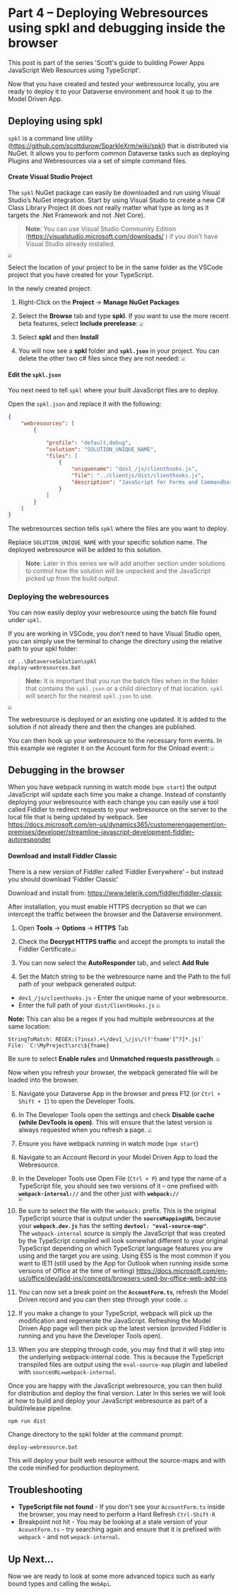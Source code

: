 # Part 4 – Deploying Webresources using spkl and debugging inside the browser

This post is part of the series 'Scott's guide to building Power Apps JavaScript Web Resources using TypeScript'.

Now that you have created and tested your webresource locally, you are ready to deploy it to your Dataverse environment and hook it up to the Model Driven App.

## Deploying using spkl

`spkl` is a command line utility (<https://github.com/scottdurow/SparkleXrm/wiki/spkl>) that is distributed via NuGet. It allows you to perform common Dataverse tasks such as deploying Plugins and Webresources via a set of simple command files.

#### Create Visual Studio Project

The `spkl` NuGet package can easily be downloaded and run using Visual Studio’s NuGet integration. Start by using Visual Studio to create a new C\# Class Library Project (it does not really matter what type as long as it targets the .Net Framework and not .Net Core).

> **Note**: You can use Visual Studio Community Edition (<https://visualstudio.microsoft.com/downloads/> ) if you don’t have Visual Studio already installed.


<img src="media/Part 4 - Deploying and browser debugging/8df3f8e76e8e6caaac7e72ca34f51802-1621040814229-1621041273678.png" style="zoom:50%;" />

Select the location of your project to be in the same folder as the VSCode project that you have created for your TypeScript.

In the newly created project:

1.  Right-Click on the **Project** -\> **Manage NuGet Packages**

2.  Select the **Browse** tab and type **spkl**. If you want to use the more recent beta features, select **Include prerelease**:
    <img src="media/Part 4 - Deploying and browser debugging/a8d3ba6ad377f718710bfe32264ecb2b-1621040812317-1621041288383.png" style="zoom:50%;" />

3.  Select **spkl** and then **Install**

4.  You will now see a **spkl** folder and **`spkl.json`** in your project. You can delete the other two c\# files since they are not needed:
    <img src="media/Part 4 - Deploying and browser debugging/d156b381057756735ead6da6c506b00d-1621041291312.png" style="zoom:50%;" />


#### Edit the `spkl.json`

You next need to tell `spkl` where your built JavaScript files are to deploy.

Open the `spkl.json` and replace it with the following:

```json
{
    "webresources": [
        {

            "profile": "default,debug",
            "solution": "SOLUTION_UNIQUE_NAME",
            "files": [
                {
                    "uniquename": "dev1_/js/clienthooks.js",
                    "file": "../clientjs/dist/clienthooks.js",
                    "description": "JavaScript for Forms and Commandbar Actions"
                }
            ]
        }
    ]
}
```

The webresources section tells `spkl` where the files are you want to deploy.

Replace `SOLUTION_UNIQUE_NAME` with your specific solution name. The deployed webresource will be added to this solution.

> **Note**: Later in this series we will add another section under solutions to control how the solution will be unpacked and the JavaScript picked up from the build output.

### Deploying the webresources

You can now easily deploy your webresource using the batch file found under `spkl`.

If you are working in VSCode, you don’t need to have Visual Studio open, you can simply use the terminal to change the directory using the relative path to your spkl folder:

```shell
cd ..\DataverseSolution\spkl
deploy-webresources.bat
```

> **Note:** It is important that you run the batch files when in the folder that contains the `spkl.json` or a child directory of that location. `spkl` will search for the nearest `spkl.json` to use.


<img src="media/Part 4 - Deploying and browser debugging/209f8c510960f8376781f1dc98624a25-1621041294187.png" style="zoom:50%;" />

The webresource is deployed or an existing one updated. It is added to the solution if not already there and then the changes are published.

You can then hook up your webresource to the necessary form events. In this example we register it on the Account form for the Onload event:
<img src="media/Part 4 - Deploying and browser debugging/d609aacde1ede48cda732dd35e8ba0b8.png" style="zoom:50%;" />

## Debugging in the browser

When you have webpack running in watch mode (`npm start`) the output JavaScript will update each time you make a change. Instead of constantly deploying your webresource with each change you can easily use a tool called Fiddler to redirect requests to your webresource on the server to the local file that is being updated by webpack. See <https://docs.microsoft.com/en-us/dynamics365/customerengagement/on-premises/developer/streamline-javascript-development-fiddler-autoresponder>

#### Download and install Fiddler Classic

There is a new version of Fiddler called ‘Fiddler Everywhere’ – but instead you should download ‘Fiddler Classic’

Download and install from: <https://www.telerik.com/fiddler/fiddler-classic>

After installation, you must enable HTTPS decryption so that we can intercept the traffic between the browser and the Dataverse environment.

1.  Open **Tools** -\> **Options** -\> **HTTPS** Tab

2.  Check the **Decrypt HTTPS traffic** and accept the prompts to install the Fiddler Certificate.<img src="media/Part 4 - Deploying and browser debugging/2d9691975a3925b38d5183bcf4bdc143-1621041304252.png" style="zoom:50%;" />

3.  You can now select the **AutoResponder** tab, and select **Add Rule**

4. Set the Match string to be the webresource name and the Path to the full path of your webpack generated output:

  - `dev1_/js/clienthooks.js` - Enter the unique name of your webresource. 
  - Enter the full path of your `dist/ClientHooks.js`
    <img src="media/Part 4 - Deploying and browser debugging/ab3a009fb2a013645d6c913ac8b2ca96-1621041308204-1621041350541.png" style="zoom:50%;" />

  **Note:** This can also be a regex if you had multiple webresources at the same location:

  ```text
  StringToMatch: REGEX:(?insx).+\/dev1_\/js\/(?'fname'[^?]*.js)`
  File: `C:\MyProject\src\${fname}
  ```

  Be sure to select **Enable rules** and **Unmatched requests passthrough**.
  <img src="media/Part 4 - Deploying and browser debugging/1be8153c41337664be9fcf5f9fe88f53-1621041352659.png" style="zoom:50%;" />

  Now when you refresh your browser, the webpack generated file will be loaded into the browser.

5.  Navigate your Dataverse App in the browser and press F12 (or `Ctrl + Shift + I`) to open the Developer Tools.

6.  In The Developer Tools open the settings and check **Disable cache (while DevTools is open)**. This will ensure that the latest version is always requested when you refresh a page.
    <img src="media/Part 4 - Deploying and browser debugging/faa5aeb1be596978bf2ddfc62bfb7715-1621041310845.png" style="zoom:50%;" />
    
7.  Ensure you have webpack running in watch mode (`npm start`)

8.  Navigate to an Account Record in your Model Driven App to load the Webresource.

9.  In the Developer Tools use Open File (`Ctrl + P`) and type the name of a TypeScript file, you should see two versions of it – one prefixed with **`webpack-internal://`** and the other just with **`webpack://`**  
    <img src="media/Part 4 - Deploying and browser debugging/f6b364cb67673f9f9347ad50d601a6df-1621041312686.png" style="zoom:50%;" />

10. Be sure to select the file with the `webpack:` prefix. This is the original TypeScript source that is output under the **`sourceMappingURL`** because your **`webpack.dev.js`** has the setting **`devtool: "eval-source-map"`**.  
    The `webpack-internal` source is simply the JavaScript that was created by the TypeScript compiled will look somewhat different to your original TypeScript depending on which TypeScript language features you are using and the target you are using. Using ES5 is the most common if you want to IE11 (still used by the App for Outlook when running inside some versions of Office at the time of writing) <https://docs.microsoft.com/en-us/office/dev/add-ins/concepts/browsers-used-by-office-web-add-ins>

11. You can now set a break point on the **`AccountForm.ts`**, refresh the Model Driven record and you can then step through your code.
    <img src="media/Part 4 - Deploying and browser debugging/c90950766b208d54393f75095d4eee82-1621041314360.png" style="zoom:50%;" />
    
12. If you make a change to your TypeScript, webpack will pick up the modification and regenerate the JavaScript. Refreshing the Model Driven App page will then pick up the latest version (provided Fiddler is running and you have the Developer Tools open).

13. When you are stepping through code, you may find that it will step into the underlying webpack-internal code. This is because the TypeScript transpiled files are output using the `eval-source-map` plugin and labelled with `sourceURL=webpack-internal`.

Once you are happy with the JavaScript webresource, you can then build for distribution and deploy the final version. Later in this series we will look at how to build and deploy your JavaScript webresource as part of a build/release pipeline.

```shell
npm run dist
```

Change directory to the spkl folder at the command prompt:

```shell
deploy-webresource.bat
```

This will deploy your built web resource without the source-maps and with the code minified for production deployment.

## Troubleshooting

- **TypeScript file not found** - If you don't see your `AccountForm.ts` inside the browser, you may need to perform a Hard Refresh `Ctrl-Shift-R`
- Breakpoint not hit - You may be looking at a stale version of your `AcountForm.ts` - try searching again and ensure that it is prefixed with `webpack` - and not `wepack-internal`.

## Up Next...

Now we are ready to look at some more advanced topics such as early bound types and calling the `WebApi`.

